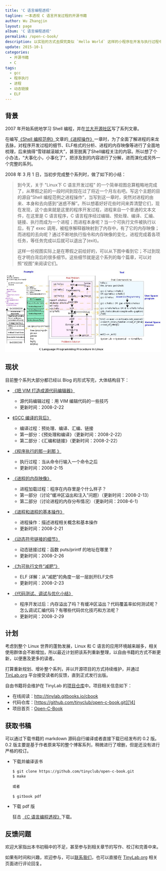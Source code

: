 ```yaml
---
title: 'C 语言编程透视'
tagline: 一本透视 C 语言开发过程的开源书籍
author: Wu Zhangjin
layout: page
album: 'C 语言编程透视'
permalink: /open-c-book/
description: 以实验的方式去探究类似 `Hello World` 这样的小程序在开发与执行过程中的微妙变化，一层层揭开 C 语言开发过程的神秘面纱，透视背后的秘密，不断享受醍醐灌顶的美妙。
update: 2015-10-1
categories:
  - 开源书籍
  - C
tags:
  - gcc
  - 程序执行
  - 进程
  - 动态链接
  - ELF
---
```


## 背景

2007 年开始系统地学习 Shell 编程，并在[兰大开源社区][1]写了系列文章。

在编写[《Shell 编程范例》][2]文章的[《进程操作》][3]一章时，为了全面了解进程的来龙去脉，对程序开发过程的细节、ELF格式的分析、进程的内存映像等进行了全面地梳理，后来搞得“雪球越滚越大”，甚至脱离了Shell编程关注的内容。所以想了个小办法，“大事化小，小事化了”，把涉及到的内容进行了分解，进而演化成另外一个完整的系列。

2008 年 3 月 1 日，当初步完成整个系列时，做了如下的小结：

> 到今天，关于 "Linux下 C 语言开发过程" 的一个简单视图总算粗略地完成了，从寒假之前的一段时间到现在过了将近一个月左右吧。写这个主题的目的源自“Shell 编程范例之进程操作”，当写到这一章时，突然对进程的由来、本身和去向感到“迷惑不解”。所以想着好好花些时间来弄清楚它们，现在发现，这个由来就是这里的程序开发过程，进程来自一个普通的文本文件，在这里是 C 语言程序，C 语言程序经过编辑、预处理、编译、汇编、链接、执行而成为一个进程；而进程本身呢？当一个可执行文件被执行以后，有了 exec 调用，被程序解释器映射到了内存中，有了它的内存映像；而进程的去向呢？通过不断地执行指令和内存映像的变化，进程完成着各项任务，等任务完成以后就可以退出了(exit)。
> 
> 这样一份视图实际上是在寒假之前绘好的，可以从下图中看到它；不过到现在才明白背后的很多细节。这些细节就是这个系列的每个篇章，可以对照“视图”来阅读它们。

![C 语言程序开发过程视图][4]

## 现状

目前整个系列大部分都已经以 Blog 的形式写完，大体结构目下：

  * [《把 VIM 打造成源代码编辑器》][5]
    
      * 源代码编辑过程：用 VIM 编辑代码的一些技巧
      * 更新时间：2008-2-22

  * [《GCC 编译的背后》][6]
    
      * 编译过程：预处理、编译、汇编、链接
      * 第一部分：《预处理和编译》（更新时间：2008-2-22）
      * 第二部分：《汇编和链接》（更新时间：2008-2-22）

  * [《程序执行的那一刹那 》][7]
    
      * 执行过程：当从命令行输入一个命令之后
      * 更新时间：2008-2-15

  * [《进程的内存映像》][8]
    
      * 进程加载过程：程序在内存里是个什么样子？
      * 第一部分（讨论“缓冲区溢出和注入”问题）（更新时间：2008-2-13）
      * 第二部分（讨论进程的内存分布情况）（更新时间：2008-6-1）

  * [《进程和进程的基本操作》][9]
    
      * 进程操作：描述进程相关概念和基本操作
      * 更新时间：2008-2-21

  * [《动态符号链接的细节》][10]
    
      * 动态链接过程：函数 puts/printf 的地址在哪里？
      * 更新时间：2008-2-26

  * [《为可执行文件“减肥”》][11]
    
      * ELF 详解：从”减肥”的角度一层一层剖开ELF文件
      * 更新时间：2008-2-23

  * [《代码测试、调试与优化小结》][12]
    
      * 程序开发过后：内存溢出了吗？有缓冲区溢出？代码覆盖率如何测试呢？怎么调试汇编代码？有哪些代码优化技巧和方法呢？
      * 更新时间：2008-2-29

## 计划

考虑到整个 Linux 世界的蓬勃发展，Linux 和 C 语言的应用环境越来越多，相关使用群体会不断增加，所以最近计划把该系列重新整理，以自由书籍的方式不断更新，以便惠及更多的读者。

打算重新规划、增补整个系列，并以开源项目的方式持续维护，并通过 [TinLab.org][13] 平台接受读者的反馈，直到正式发行出版。

自由书籍将会维护在 TinyLab 的[项目仓库][14]中。项目相关信息如下：

  * 在线阅读：<http://tinylab.gitbooks.io/cbook>
  * 代码仓库：[https://github.com/tinyclub/open-c-book.git][14]
  * 项目首页：[Open-C-Book](/open-c-book/)

## 获取书稿

可以通过下载书籍的 markdown 源码自行编译或者直接下载已经发布的 0.2 版。0.2 版主要是基于作者原来写的整个博客系列，稍微进行了增删，但是还没有进行严格的校订。

* 下载并编译该书

      $ git clone https://github.com/tinyclub/open-c-book.git
      $ make

      或者

      $ gitbook pdf

* 下载 pdf 版

  狂击 [《C 语言编程透视》][15]下载。

## 反馈问题

欢迎大家指出本书初稿中的不足，甚至参与到相关章节的写作、校订和完善中来。

如果有时间和兴趣，欢迎参与，可以[联系我们][16]，也可以直接在 [TinyLab.org][17] 相关页面进行评论回复。




 [1]: http://oss.lzu.edu.cn
 [2]: /shell-programming-paradigm-series-index-review/
 [3]: /shell-programming-paradigm-of-process-operations/
 [4]: /wp-content/uploads/2014/03/c_dev_procedure.jpg
 [5]: /make-vim-source-code-editor/
 [6]: /behind-the-gcc-compiler/
 [7]: /program-execution-the-moment/
 [8]: /process-memory-image/
 [9]: /process-and-basic-operation/
 [10]: /details-of-a-dynamic-symlink/
 [11]: /as-an-executable-file-to-slim-down/
 [12]: /testing-debugging-and-optimization-of-code-summary/
 [13]: /
 [14]: https://github.com/tinyclub/open-c-book
 [15]: https://www.gitbook.com/download/pdf/book/tinylab/cbook
 [16]: /about/
 [17]: /the-c-programming-language-insight-publishing-version-0-01/
